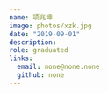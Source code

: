 ```yaml
---
name: 项兆坤
image: photos/xzk.jpg
date: "2019-09-01"
description: 
role: graduated
links:
  email: none@none.none
  github: none
---
```

